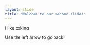 ```yaml
---
layout: slide
title: "Welcome to our second slide!"
---
```

I like coking

Use the left arrow to go back!
